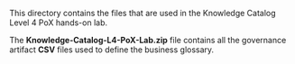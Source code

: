 This directory contains the files that are used in the Knowledge Catalog Level 4 PoX hands-on lab.

The **Knowledge-Catalog-L4-PoX-Lab.zip** file contains all the governance artifact **CSV** files used to define the business glossary.
